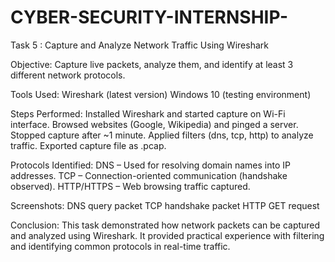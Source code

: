 # CYBER-SECURITY-INTERNSHIP-
Task 5  : Capture and Analyze Network Traffic Using Wireshark

Objective: Capture live packets, analyze them, and identify at least 3 different network protocols.

Tools Used:
Wireshark (latest version)
Windows 10 (testing environment)

Steps Performed:
Installed Wireshark and started capture on Wi-Fi interface.
Browsed websites (Google, Wikipedia) and pinged a server.
Stopped capture after ~1 minute.
Applied filters (dns, tcp, http) to analyze traffic.
Exported capture file as .pcap.

Protocols Identified:
DNS – Used for resolving domain names into IP addresses.
TCP – Connection-oriented communication (handshake observed).
HTTP/HTTPS – Web browsing traffic captured.

Screenshots:
DNS query packet
TCP handshake packet
HTTP GET request

Conclusion:
This task demonstrated how network packets can be captured and analyzed using Wireshark. It provided practical experience with filtering and identifying common protocols in real-time traffic.
